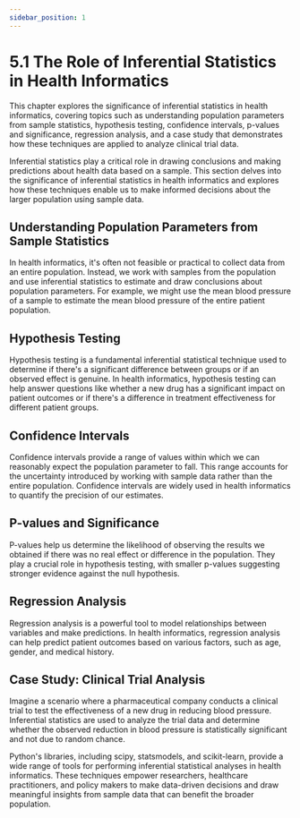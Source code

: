 ```yaml
---
sidebar_position: 1
---
```


# 5.1 The Role of Inferential Statistics in Health Informatics

This chapter explores the significance of inferential statistics in health informatics, covering topics such as understanding population parameters from sample statistics, hypothesis testing, confidence intervals, p-values and significance, regression analysis, and a case study that demonstrates how these techniques are applied to analyze clinical trial data.

Inferential statistics play a critical role in drawing conclusions and making predictions about health data based on a sample. This section delves into the significance of inferential statistics in health informatics and explores how these techniques enable us to make informed decisions about the larger population using sample data.

## Understanding Population Parameters from Sample Statistics

In health informatics, it's often not feasible or practical to collect data from an entire population. Instead, we work with samples from the population and use inferential statistics to estimate and draw conclusions about population parameters. For example, we might use the mean blood pressure of a sample to estimate the mean blood pressure of the entire patient population.

## Hypothesis Testing

Hypothesis testing is a fundamental inferential statistical technique used to determine if there's a significant difference between groups or if an observed effect is genuine. In health informatics, hypothesis testing can help answer questions like whether a new drug has a significant impact on patient outcomes or if there's a difference in treatment effectiveness for different patient groups.

## Confidence Intervals

Confidence intervals provide a range of values within which we can reasonably expect the population parameter to fall. This range accounts for the uncertainty introduced by working with sample data rather than the entire population. Confidence intervals are widely used in health informatics to quantify the precision of our estimates.

## P-values and Significance

P-values help us determine the likelihood of observing the results we obtained if there was no real effect or difference in the population. They play a crucial role in hypothesis testing, with smaller p-values suggesting stronger evidence against the null hypothesis.

## Regression Analysis

Regression analysis is a powerful tool to model relationships between variables and make predictions. In health informatics, regression analysis can help predict patient outcomes based on various factors, such as age, gender, and medical history.

## Case Study: Clinical Trial Analysis

Imagine a scenario where a pharmaceutical company conducts a clinical trial to test the effectiveness of a new drug in reducing blood pressure. Inferential statistics are used to analyze the trial data and determine whether the observed reduction in blood pressure is statistically significant and not due to random chance.

Python's libraries, including scipy, statsmodels, and scikit-learn, provide a wide range of tools for performing inferential statistical analyses in health informatics. These techniques empower researchers, healthcare practitioners, and policy makers to make data-driven decisions and draw meaningful insights from sample data that can benefit the broader population.
